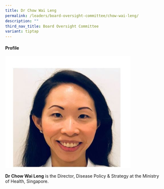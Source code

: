 ```yaml
---
title: Dr Chow Wai Leng
permalink: /leaders/board-oversight-committee/chow-wai-leng/
description: ""
third_nav_title: Board Oversight Committee
variant: tiptap
---
```

<h4>Profile</h4><div class="isomer-image-wrapper"><img style="width: 80%;" height="auto" width="100%" alt="" src="/images/Leaders/chow_wai_leng.jpg"></div><p><strong>Dr Chow Wai Leng</strong> is the Director, Disease Policy &amp; Strategy at the Ministry of Health, Singapore.</p>